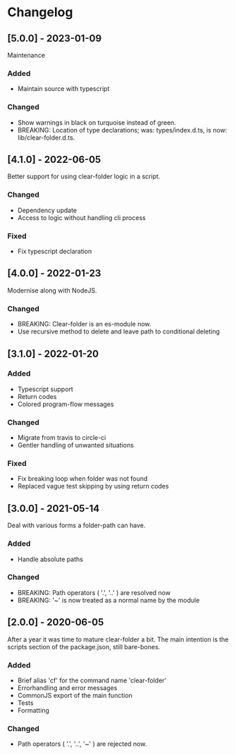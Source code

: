 # Changelog

## [5.0.0] - 2023-01-09

Maintenance

### Added
- Maintain source with typescript

### Changed
- Show warnings in black on turquoise instead of green.
- BREAKING: Location of type declarations; was: types/index.d.ts,
  is now: lib/clear-folder.d.ts.


## [4.1.0] - 2022-06-05

Better support for using clear-folder logic in a script.

### Changed
- Dependency update
- Access to logic without handling cli process

### Fixed
- Fix typescript declaration


## [4.0.0] - 2022-01-23

Modernise along with NodeJS.

### Changed
- BREAKING: Clear-folder is an es-module now.
- Use recursive method to delete and leave path to conditional deleting


## [3.1.0] - 2022-01-20

### Added
- Typescript support
- Return codes
- Colored program-flow messages

### Changed
- Migrate from travis to circle-ci
- Gentler handling of unwanted situations

### Fixed
- Fix breaking loop when folder was not found
- Replaced vague test skipping by using return codes


## [3.0.0] - 2021-05-14

Deal with various forms a folder-path can have.

### Added
- Handle absolute paths

### Changed
- BREAKING: Path operators ( '.', '..' ) are resolved now
- BREAKING: '~' is now treated as a normal name by the module


## [2.0.0] - 2020-06-05

After a year it was time to mature clear-folder a bit.
The main intention is the scripts section of the package.json,
still bare-bones.

### Added
- Brief alias 'cf' for the command name 'clear-folder'
- Errorhandling and error messages
- CommonJS export of the main function
- Tests
- Formatting

### Changed
- Path operators ( '.', '..', '~' ) are rejected now.
